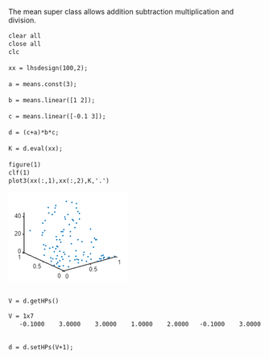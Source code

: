 The mean super class allows addition subtraction multiplication and division.

```matlab:Code
clear all
close all
clc

xx = lhsdesign(100,2);

a = means.const(3);

b = means.linear([1 2]);

c = means.linear([-0.1 3]);

d = (c+a)*b*c;

K = d.eval(xx);

figure(1)
clf(1)
plot3(xx(:,1),xx(:,2),K,'.')
```

![figure_0.png](TestMeanClass_images/figure_0.png)

```matlab:Code

```

```matlab:Code
V = d.getHPs()
```

```text:Output
V = 1x7    
   -0.1000    3.0000    3.0000    1.0000    2.0000   -0.1000    3.0000

```

```matlab:Code

d = d.setHPs(V+1);
```
